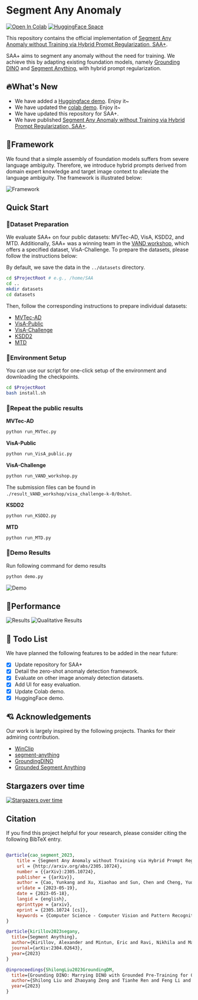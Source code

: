 # Segment Any Anomaly
[![Open In Colab](https://colab.research.google.com/assets/colab-badge.svg)](https://colab.research.google.com/drive/12Sh0j92YYmTa0oIuSEWWpPBCpIwCSVhz?usp=sharing)
[![HuggingFace Space](https://img.shields.io/badge/🤗-HuggingFace%20Space-cyan.svg)](https://huggingface.co/spaces/Caoyunkang/Segment-Any-Anomaly)

This repository contains the official implementation of [Segment Any Anomaly without Training via Hybrid Prompt Regularization, SAA+](http://arxiv.org/abs/2305.10724).

SAA+ aims to segment any anomaly without the need for training. We achieve this by adapting existing foundation models, 
namely [Grounding DINO](https://github.com/IDEA-Research/GroundingDINO) and 
[Segment Anything](https://github.com/facebookresearch/segment-anything), with hybrid prompt regularization.

## :fire:What's New

- We have added a [Huggingface demo](https://huggingface.co/spaces/Caoyunkang/Segment-Any-Anomaly). Enjoy it~
- We have updated the [colab demo](https://colab.research.google.com/drive/12Sh0j92YYmTa0oIuSEWWpPBCpIwCSVhz?usp=sharing). Enjoy it~
- We have updated this repository for SAA+.
- We have published [Segment Any Anomaly without Training via Hybrid Prompt Regularization, SAA+](http://arxiv.org/abs/2305.10724).


## :gem:Framework
We found that a simple assembly of foundation models suffers from severe language ambiguity. 
Therefore, we introduce hybrid prompts derived from domain expert knowledge and target image context to alleviate the language ambiguity. 
The framework is illustrated below:

![Framework](./assets/framework.png)

## Quick Start

### :bank:Dataset Preparation

We evaluate SAA+ on four public datasets: MVTec-AD, VisA, KSDD2, and MTD. 
Additionally, SAA+ was a winning team in the [VAND workshop](https://sites.google.com/view/vand-cvpr23/challenge), 
which offers a specified dataset, VisA-Challenge. To prepare the datasets, please follow the instructions below:

By default, we save the data in the `../datasets` directory.

```bash
cd $ProjectRoot # e.g., /home/SAA
cd ..
mkdir datasets
cd datasets
```

Then, follow the corresponding instructions to prepare individual datasets:

- [MVTec-AD](https://www.mvtec.com/company/research/datasets/mvtec-ad/)
- [VisA-Public](https://github.com/search?q=spot+the+difference&type=repositories)
- [VisA-Challenge](https://codalab.lisn.upsaclay.fr/competitions/12499)
- [KSDD2](https://www.vicos.si/resources/kolektorsdd2/)
- [MTD](https://github.com/abin24/Magnetic-tile-defect-datasets.)

### :hammer:Environment Setup
You can use our script for one-click setup of the environment and downloading the checkpoints.

```bash
cd $ProjectRoot
bash install.sh
```

### :page_facing_up:Repeat the public results

**MVTec-AD**

```bash
python run_MVTec.py
```

**VisA-Public**

```bash
python run_VisA_public.py
```

**VisA-Challenge**

```bash
python run_VAND_workshop.py
```

The submission files can be found in `./result_VAND_workshop/visa_challenge-k-0/0shot`.

**KSDD2**

```bash
python run_KSDD2.py
```

**MTD**

```bash
python run_MTD.py
```

### :page_facing_up:Demo Results

Run following command for demo results

```bash
python demo.py
```

![Demo](./assets/demo_result.png)

## :dart:Performance
![Results](./assets/results.png)
![Qualitative Results](./assets/qualitative_results.png)


## :hammer: Todo List

We have planned the following features to be added in the near future:

- [x] Update repository for SAA+
- [X] Detail the zero-shot anomaly detection framework.
- [x] Evaluate on other image anomaly detection datasets.
- [x] Add UI for easy evaluation.
- [x] Update Colab demo.
- [x] HuggingFace demo.

## 💘 Acknowledgements
Our work is largely inspired by the following projects. Thanks for their admiring contribution.

- [WinClip](https://github.com/caoyunkang/WinClip)
- [segment-anything](https://github.com/facebookresearch/segment-anything)
- [GroundingDINO](https://github.com/IDEA-Research/GroundingDINO)
- [Grounded Segment Anything](https://github.com/IDEA-Research/Grounded-Segment-Anything)


## Stargazers over time

[![Stargazers over time](https://starchart.cc/caoyunkang/Segment-Any-Anomaly.svg)](https://starchart.cc/caoyunkang/Segment-Any-Anomaly)


## Citation

If you find this project helpful for your research, please consider citing the following BibTeX entry.

```BibTex

@article{cao_segment_2023,
	title = {Segment Any Anomaly without Training via Hybrid Prompt Regularization},
	url = {http://arxiv.org/abs/2305.10724},
	number = {{arXiv}:2305.10724},
	publisher = {{arXiv}},
	author = {Cao, Yunkang and Xu, Xiaohao and Sun, Chen and Cheng, Yuqi and Du, Zongwei and Gao, Liang and Shen, Weiming},
	urldate = {2023-05-19},
	date = {2023-05-18},
	langid = {english},
	eprinttype = {arxiv},
	eprint = {2305.10724 [cs]},
	keywords = {Computer Science - Computer Vision and Pattern Recognition, Computer Science - Artificial Intelligence},
}

@article{kirillov2023segany,
  title={Segment Anything}, 
  author={Kirillov, Alexander and Mintun, Eric and Ravi, Nikhila and Mao, Hanzi and Rolland, Chloe and Gustafson, Laura and Xiao, Tete and Whitehead, Spencer and Berg, Alexander C. and Lo, Wan-Yen and Doll{\'a}r, Piotr and Girshick, Ross},
  journal={arXiv:2304.02643},
  year={2023}
}

@inproceedings{ShilongLiu2023GroundingDM,
  title={Grounding DINO: Marrying DINO with Grounded Pre-Training for Open-Set Object Detection},
  author={Shilong Liu and Zhaoyang Zeng and Tianhe Ren and Feng Li and Hao Zhang and Jie Yang and Chunyuan Li and Jianwei Yang and Hang Su and Jun Zhu and Lei Zhang},
  year={2023}
}
```
